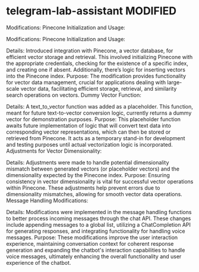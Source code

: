 # telegram-lab-assistant MODIFIED

Modifications:
Pinecone Initialization and Usage:

Modifications:
Pinecone Initialization and Usage:

Details: Introduced integration with Pinecone, a vector database, for efficient vector storage and retrieval. This involved initializing Pinecone with the appropriate credentials, checking for the existence of a specific index, and creating one if absent. Additionally, there’s logic for inserting vectors into the Pinecone index.
Purpose: The modification provides functionality for vector data management, crucial for applications dealing with large-scale vector data, facilitating efficient storage, retrieval, and similarity search operations on vectors.
Dummy Vector Function:

Details: A text_to_vector function was added as a placeholder. This function, meant for future text-to-vector conversion logic, currently returns a dummy vector for demonstration purposes.
Purpose: This placeholder function awaits future implementation of logic that will convert text data into corresponding vector representations, which can then be stored or retrieved from Pinecone. It acts as a temporary stand-in for development and testing purposes until actual vectorization logic is incorporated.
Adjustments for Vector Dimensionality:

Details: Adjustments were made to handle potential dimensionality mismatch between generated vectors (or placeholder vectors) and the dimensionality expected by the Pinecone index.
Purpose: Ensuring consistency in vector dimensionality is vital for successful vector operations within Pinecone. These adjustments help prevent errors due to dimensionality mismatches, allowing for smooth vector data operations.
Message Handling Modifications:

Details: Modifications were implemented in the message handling functions to better process incoming messages through the chat API. These changes include appending messages to a global list, utilizing a ChatCompletion API for generating responses, and integrating functionality for handling voice messages.
Purpose: These modifications improve the user interaction experience, maintaining conversation context for coherent response generation and expanding the chatbot's interaction capabilities to handle voice messages, ultimately enhancing the overall functionality and user experience of the chatbot.




